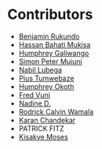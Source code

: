 <!-- prettier-ignore-start -->

# **Contributors**

- [Benjamin Rukundo](https://github.com/rukundob451)
- [Hassan Bahati Mukisa](https://github.com/HassanBahati)
- [Humphrey Galiwango](https://github.com/Humphrey-Galiwango99)
- [Simon Peter Mujuni](https://github.com/sp-mujuni)
- [Nabil Lubega](https://github.com/nklubega)
- [Pius Tumwebaze](https://github.com/Vladmir-dev)
- [Humphrey  Okoth](https://github.com/humphreyokoth)
- [Fred Vuni](https://github.com/FREDVUNI)
- [Nadine D.](https://github.com/ndnk27)
- [Rodrick Calvin Wamala](https://github.com/rodrickcalvin)
- [Karan Chandekar](https://github.com/KaranChandekar)
- PATRICK FITZ
- [Kisakye Moses](https://github.com/moses-kisakye)
